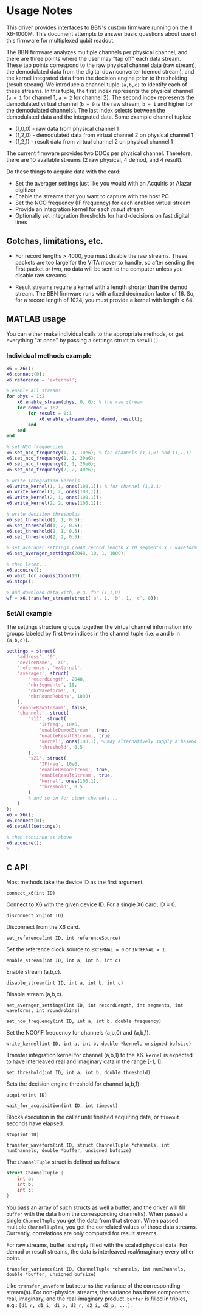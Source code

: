 # Usage Notes

This driver provides interfaces to BBN's custom firmware running on the II
X6-1000M. This document attempts to answer basic questions about use of this
firmware for multiplexed qubit readout.

The BBN firmware analyzes multiple channels per physical channel, and there are
three points where the user may "tap off" each data stream. These tap points
correspond to the raw physical channel data (raw stream), the demodulated data
from the digital downconverter (demod stream), and the kernel integrated data
from the decision engine prior to thresholding (result stream). We introduce a
channel tuple `(a,b,c)` to identify each of these streams. In this tuple, the
first index represents the physical channel (`a = 1` for channel 1, `a = 2` for
channel 2). The second index represents the demodulated virtual channel (`b = 0`
is the raw stream, `b = 1` and higher for the demodulated channels). The last
index selects between the demodulated data and the integrated data. Some example channel tuples:

* (1,0,0) - raw data from physical channel 1
* (1,2,0) - demodulated data from virtual channel 2 on physical channel 1
* (1,2,1) - result data from virtual channel 2 on physical channel 1

The current firmware provides two DDCs per physical channel. Therefore, there
are 10 available streams (2 raw physical, 4 demod, and 4 result).

Do these things to acquire data with the card:

* Set the averager settings just like you would with an Acquiris or Alazar
  digitizer
* Enable the streams that you want to capture with the host PC
* Set the NCO frequency (IF frequency) for each enabled virtual stream
* Provide an integration kernel for each *result* stream
* Optionally set integration thresholds for hard-decisions on fast digital lines


## Gotchas, limitations, etc.

* For record lengths > 4000, you must disable the raw streams. These packets are
  too large for the VITA mover to handle, so after sending the first packet or
  two, no data will be sent to the computer unless you disable raw streams.

* Result streams require a kernel with a length shorter than the demod stream.
  The BBN firmware runs with a fixed decimation factor of 16. So, for a record
  length of 1024, you must provide a kernel with length < 64.


## MATLAB usage

You can either make individual calls to the appropriate methods, or get
everything "at once" by passing a settings struct to `setAll()`.

### Individual methods example

```matlab
x6 = X6();
x6.connect(0);
x6.reference = 'external';

% enable all streams
for phys = 1:2
	x6.enable_stream(phys, 0, 0); % the raw stream
	for demod = 1:2
		for result = 0:1
			x6.enable_stream(phys, demod, result);
		end
	end
end

% set NCO frequencies
x6.set_nco_frequency(1, 1, 10e6); % for channels (1,1,0) and (1,1,1)
x6.set_nco_frequency(1, 2, 30e6);
x6.set_nco_frequency(2, 1, 20e6);
x6.set_nco_frequency(2, 2, 40e6);

% write integration kernels
x6.write_kernel(1, 1, ones(100,1)); % for channel (1,1,1)
x6.write_kernel(1, 2, ones(100,1));
x6.write_kernel(2, 1, ones(100,1));
x6.write_kernel(2, 2, ones(100,1));

% write decision thresholds
x6.set_threshold(1, 1, 0.5);
x6.set_threshold(1, 2, 0.5);
x6.set_threshold(2, 1, 0.5);
x6.set_threshold(2, 2, 0.5);

% set averager settings (2048 record length x 10 segments x 1 waveform x 1000 round robins)
x6.set_averager_settings(2048, 10, 1, 1000);

% then later...
x6.acquire();
x6.wait_for_acquisition(10);
x6.stop();

% and download data with, e.g. for (1,1,0)
wf = x6.transfer_stream(struct('a', 1, 'b', 1, 'c', 0));
```

### SetAll example

The settings structure groups together the virtual channel information into
groups labeled by first two indices in the channel tuple (i.e. `a` and `b` in
`(a,b,c)`).

```matlab
settings = struct(
	'address', '0',
	'deviceName', 'X6',
	'reference', 'external',
	'averager', struct(
		'recordLength', 2048,
		'nbrSegments', 10,
		'nbrWaveforms', 1,
		'nbrRoundRobins', 1000)
	),
	'enableRawStreams', false,
	'channels', struct(
		's11', struct(
			'IFfreq', 10e6,
			'enableDemodStream', true,
			'enableResultStream', true,
			'kernel', ones(100,1), % may alternatively supply a base64 encoded string of kernel
			'threshold', 0.5
		),
		's21', struct(
			'IFfreq', 10e6,
			'enableDemodStream', true,
			'enableResultStream', true,
			'kernel', ones(100,1),
			'threshold', 0.5
		)
		% and so on for other channels...
	)
);
x6 = X6();
x6.connect(0);
x6.setAll(settings);

% then continue as above
x6.acquire();
% ...

```

## C API

Most methods take the device ID as the first argument.

`connect_x6(int ID)`

Connect to X6 with the given device ID. For a single X6 card, ID = 0.

`disconnect_x6(int ID)`

Disconnect from the X6 card.

`set_reference(int ID, int referenceSource)`

Set the reference clock source to `EXTERNAL = 0` or `INTERNAL = 1`.

`enable_stream(int ID, int a, int b, int c)`

Enable stream (a,b,c).

`disable_stream(int ID, int a, int b, int c)`

Disable stream (a,b,c).

`set_averager_settings(int ID, int recordLength, int segments, int waveforms, int roundrobins)`

`set_nco_frequency(int ID, int a, int b, double frequency)`

Set the NCO/IF frequency for channels (a,b,0) and (a,b,1).

`write_kernel(int ID, int a, int b, double *kernel, unsigned bufsize)`

Transfer integration kernel for channel (a,b,1) to the X6. `kernel` is expected
to have interleaved real and imaginary data in the range [-1, 1].

`set_threshold(int ID, int a, int b, double threshold)`

Sets the decision engine threshold for channel (a,b,1).

`acquire(int ID)`

`wait_for_acquisition(int ID, int timeout)`

Blocks execution in the caller until finished acquiring data, or `timeout`
seconds have elapsed.

`stop(int ID)`

`transfer_waveform(int ID, struct ChannelTuple *channels, int numChannels, double *buffer, unsigned bufsize)`

The `ChannelTuple` struct is defined as follows:
```C
struct ChannelTuple {
	int a;
	int b;
	int c;
}
```

You pass an array of such structs as well a buffer, and the driver will fill
`buffer` with the data from the corresponding channel(s). When passed a single
`ChannelTuple` you get the data from that stream. When passed multiple
`ChannelTuple`s, you get the correlated values of those data streams. Currently,
correlations are only computed for result streams.

For raw streams, buffer is simply filled with the scaled physical data. For
demod or result streams, the data is interleaved real/imaginary every other
point.

`transfer_variance(int ID, ChannelTuple *channels, int numChannels, double *buffer, unsigned bufsize)`

Like `transfer_waveform` but returns the variance of the corresponding
stream(s). For non-physical streams, the variance has three components: real,
imaginary, and the real-imaginary product. `buffer` is filled in triples, e.g.:
`[d1_r, d1_i, d1_p, d2_r, d2_i, d2_p, ...]`.
